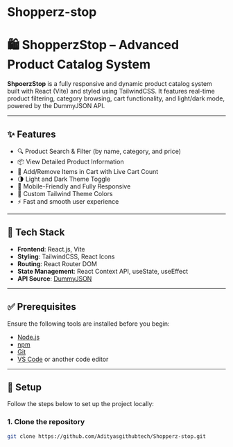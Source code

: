 # Shopperz-stop
# 🛍️ ShopperzStop – Advanced Product Catalog System

**ShpoerzStop** is a fully responsive and dynamic product catalog system built with React (Vite) and styled using TailwindCSS. It features real-time product filtering, category browsing, cart functionality, and light/dark mode, powered by the DummyJSON API.

---

## ✨ Features

- 🔍 Product Search & Filter (by name, category, and price)
- 📦 View Detailed Product Information
- 🛒 Add/Remove Items in Cart with Live Cart Count
- 🌗 Light and Dark Theme Toggle
- 📱 Mobile-Friendly and Fully Responsive
- 🎨 Custom Tailwind Theme Colors
- ⚡ Fast and smooth user experience

---

## 🚀 Tech Stack

- **Frontend**: React.js, Vite
- **Styling**: TailwindCSS, React Icons
- **Routing**: React Router DOM
- **State Management**: React Context API, useState, useEffect
- **API Source**: [DummyJSON](https://dummyjson.com)

---

## ✅ Prerequisites

Ensure the following tools are installed before you begin:

- [Node.js](https://nodejs.org/) 
- [npm](https://www.npmjs.com/) 
- [Git](https://git-scm.com/)
- [VS Code](https://code.visualstudio.com/) or another code editor

---

## 🔧 Setup

Follow the steps below to set up the project locally:

### 1. Clone the repository

```bash
git clone https://github.com/Adityasgithubtech/Shopperz-stop.git
